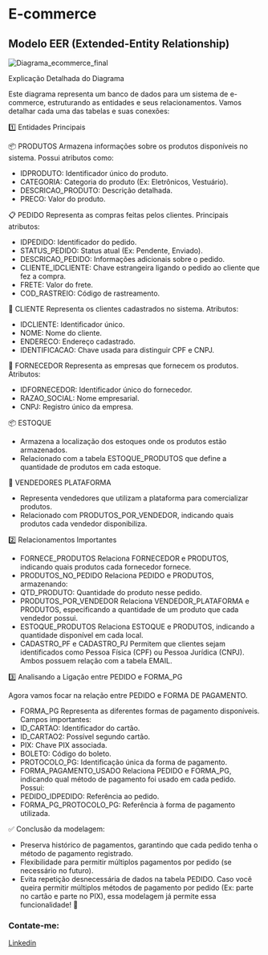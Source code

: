 # E-commerce

<h2>Modelo EER (Extended-Entity Relationship) </h2>

![Diagrama_ecommerce_final](https://github.com/user-attachments/assets/3e3a52e2-4614-4f00-bb16-bf53e340b42c)

<p>
Explicação Detalhada do Diagrama
  
Este diagrama representa um banco de dados para um sistema de e-commerce, estruturando as entidades e seus relacionamentos. Vamos detalhar cada uma das tabelas e suas conexões:

1️⃣ Entidades Principais

📦 PRODUTOS
Armazena informações sobre os produtos disponíveis no sistema.
Possui atributos como:
- IDPRODUTO: Identificador único do produto.
- CATEGORIA: Categoria do produto (Ex: Eletrônicos, Vestuário).
- DESCRICAO_PRODUTO: Descrição detalhada.
- PRECO: Valor do produto.

📋 PEDIDO
Representa as compras feitas pelos clientes.
Principais atributos:
- IDPEDIDO: Identificador do pedido.
- STATUS_PEDIDO: Status atual (Ex: Pendente, Enviado).
- DESCRICAO_PEDIDO: Informações adicionais sobre o pedido.
- CLIENTE_IDCLIENTE: Chave estrangeira ligando o pedido ao cliente que fez a compra.
- FRETE: Valor do frete.
- COD_RASTREIO: Código de rastreamento.

👤 CLIENTE
Representa os clientes cadastrados no sistema.
Atributos:
- IDCLIENTE: Identificador único.
- NOME: Nome do cliente.
- ENDERECO: Endereço cadastrado.
- IDENTIFICACAO: Chave usada para distinguir CPF e CNPJ.

🏢 FORNECEDOR
Representa as empresas que fornecem os produtos.
Atributos:
- IDFORNECEDOR: Identificador único do fornecedor.
- RAZAO_SOCIAL: Nome empresarial.
- CNPJ: Registro único da empresa.

📦 ESTOQUE
- Armazena a localização dos estoques onde os produtos estão armazenados.
- Relacionado com a tabela ESTOQUE_PRODUTOS que define a quantidade de produtos em cada estoque.

🛒 VENDEDORES PLATAFORMA
- Representa vendedores que utilizam a plataforma para comercializar produtos.
- Relacionado com PRODUTOS_POR_VENDEDOR, indicando quais produtos cada vendedor disponibiliza.

2️⃣ Relacionamentos Importantes
- FORNECE_PRODUTOS
Relaciona FORNECEDOR e PRODUTOS, indicando quais produtos cada fornecedor fornece.
- PRODUTOS_NO_PEDIDO
Relaciona PEDIDO e PRODUTOS, armazenando:
- QTD_PRODUTO: Quantidade do produto nesse pedido.
- PRODUTOS_POR_VENDEDOR
Relaciona VENDEDOR_PLATAFORMA e PRODUTOS, especificando a quantidade de um produto que cada vendedor possui.
- ESTOQUE_PRODUTOS
Relaciona ESTOQUE e PRODUTOS, indicando a quantidade disponível em cada local.
- CADASTRO_PF e CADASTRO_PJ
Permitem que clientes sejam identificados como Pessoa Física (CPF) ou Pessoa Jurídica (CNPJ).
Ambos possuem relação com a tabela EMAIL.


3️⃣ Analisando a Ligação entre PEDIDO e FORMA_PG

Agora vamos focar na relação entre PEDIDO e FORMA DE PAGAMENTO.

- FORMA_PG
Representa as diferentes formas de pagamento disponíveis.
Campos importantes:
- ID_CARTAO: Identificador do cartão.
- ID_CARTAO2: Possível segundo cartão.
- PIX: Chave PIX associada.
- BOLETO: Código do boleto.
- PROTOCOLO_PG: Identificação única da forma de pagamento.
- FORMA_PAGAMENTO_USADO
Relaciona PEDIDO e FORMA_PG, indicando qual método de pagamento foi usado em cada pedido.
Possui:
- PEDIDO_IDPEDIDO: Referência ao pedido.
- FORMA_PG_PROTOCOLO_PG: Referência à forma de pagamento utilizada.


✅ Conclusão da modelagem:

- Preserva histórico de pagamentos, garantindo que cada pedido tenha o método de pagamento registrado.
- Flexibilidade para permitir múltiplos pagamentos por pedido (se necessário no futuro).
- Evita repetição desnecessária de dados na tabela PEDIDO.
Caso você queira permitir múltiplos métodos de pagamento por pedido (Ex: parte no cartão e parte no PIX), essa modelagem já permite essa funcionalidade!
🚀
  
</p>

<h3>Contate-me: </h3>
<a href="https://www.linkedin.com/in/philype-santos/">Linkedin</a>
